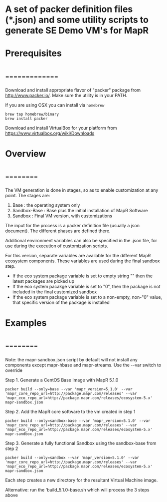 # A set of packer definition files (*.json) and some utility scripts to generate SE Demo VM's for MapR
#

#	Prerequisites 
#	-------------

Download and install appropriate flavor of "packer" package 
from http://www.packer.io/.   Make sure the utility is in your PATH.

If you are using OSX you can install via `homebrew`

    brew tap homebrew/binary
    brew install packer

Download and install VirtualBox for your platform from  
https://www.virtualbox.org/wiki/Downloads


#	Overview
#	--------

The VM generation is done in stages, so as to enable customization
at any point.   The stages are:

  1. Base : the operating system only
  2. Sandbox-Base : Base plus the initial installation of MapR Software
  3. Sandbox : Final VM version, with customizations

The input for the process is a packer definition file (usually a
json document).  The different phases are defined there.

Additional environment variables can also be specified in the .json 
file, for use during the execution of customization scripts.

For this version, separate variables are available for the different
MapR ecosystem components.  These variables are used during the
final sandbox step.

  * If the eco system package variable is set to empty string "" 
    then the latest packages are picked up
  * If the eco system pacakge variable is set to "0",  then the package 
    is not included in the final customized sandbox
  * If the eco system package variable is set to a non-empty, 
    non-"0" value, that specific version of the package is installed


#	Examples
#	--------
Note: the mapr-sandbox.json script by default will not install any components except mapr-hbase and mapr-streams.  Use the --var switch to override

Step 1. Generate a CentOS Base Image with MapR 5.1.0 
  
`packer build --only=base --var 'mapr_version=5.1.0' --var 'mapr_core_repo_url=http://package.mapr.com/releases' --var 'mapr_eco_repo_url=http://package.mapr.com/releases/ecosystem-5.x' mapr-sandbox.json`

Step 2. Add the MapR core software to the vm created in step 1  
  
`packer build --only=sandbox-base --var 'mapr_version=5.1.0' --var 'mapr_core_repo_url=http://package.mapr.com/releases' --var 'mapr_eco_repo_url=http://package.mapr.com/releases/ecosystem-5.x' mapr-sandbox.json`

Step 3. Generate a fully functional Sandbox using the sandbox-base from step 2  
  
`packer build --only=sandbox --var 'mapr_version=5.1.0' --var 'mapr_core_repo_url=http://package.mapr.com/releases' --var 'mapr_eco_repo_url=http://package.mapr.com/releases/ecosystem-5.x' mapr-sandbox.json`

Each step creates a new directory for the resultant Virtual Machine image.

Alternative:
run the 'build_5.1.0-base.sh which will process the 3 steps above

  
